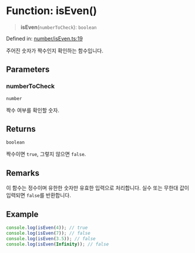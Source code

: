 # Function: isEven()

> **isEven**(`numberToCheck`): `boolean`

Defined in: [number/isEven.ts:19](https://github.com/modern-library-how/how.js/blob/249a8a317fb7b78797daf1e1a1c329e2704e099a/src/number/isEven.ts#L19)

주어진 숫자가 짝수인지 확인하는 함수입니다.

## Parameters

### numberToCheck

`number`

짝수 여부를 확인할 숫자.

## Returns

`boolean`

짝수이면 `true`, 그렇지 않으면 `false`.

## Remarks

이 함수는 정수이며 유한한 숫자만 유효한 입력으로 처리합니다.
실수 또는 무한대 값이 입력되면 `false`를 반환합니다.

## Example

```ts
console.log(isEven(4)); // true
console.log(isEven(7)); // false
console.log(isEven(3.5)); // false
console.log(isEven(Infinity)); // false
```
